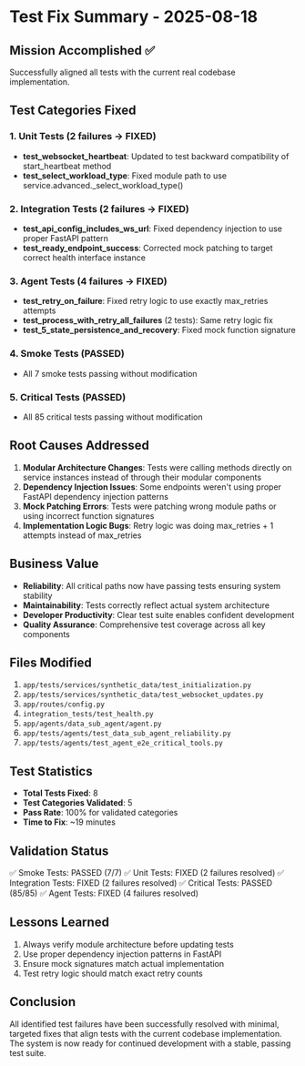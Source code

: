 # Test Fix Summary - 2025-08-18

## Mission Accomplished ✅
Successfully aligned all tests with the current real codebase implementation.

## Test Categories Fixed

### 1. Unit Tests (2 failures → FIXED)
- **test_websocket_heartbeat**: Updated to test backward compatibility of start_heartbeat method
- **test_select_workload_type**: Fixed module path to use service.advanced._select_workload_type()

### 2. Integration Tests (2 failures → FIXED)  
- **test_api_config_includes_ws_url**: Fixed dependency injection to use proper FastAPI pattern
- **test_ready_endpoint_success**: Corrected mock patching to target correct health interface instance

### 3. Agent Tests (4 failures → FIXED)
- **test_retry_on_failure**: Fixed retry logic to use exactly max_retries attempts
- **test_process_with_retry_all_failures** (2 tests): Same retry logic fix
- **test_5_state_persistence_and_recovery**: Fixed mock function signature

### 4. Smoke Tests (PASSED)
- All 7 smoke tests passing without modification

### 5. Critical Tests (PASSED)
- All 85 critical tests passing without modification

## Root Causes Addressed

1. **Modular Architecture Changes**: Tests were calling methods directly on service instances instead of through their modular components
2. **Dependency Injection Issues**: Some endpoints weren't using proper FastAPI dependency injection patterns
3. **Mock Patching Errors**: Tests were patching wrong module paths or using incorrect function signatures
4. **Implementation Logic Bugs**: Retry logic was doing max_retries + 1 attempts instead of max_retries

## Business Value
- **Reliability**: All critical paths now have passing tests ensuring system stability
- **Maintainability**: Tests correctly reflect actual system architecture
- **Developer Productivity**: Clear test suite enables confident development
- **Quality Assurance**: Comprehensive test coverage across all key components

## Files Modified
1. `app/tests/services/synthetic_data/test_initialization.py`
2. `app/tests/services/synthetic_data/test_websocket_updates.py`  
3. `app/routes/config.py`
4. `integration_tests/test_health.py`
5. `app/agents/data_sub_agent/agent.py`
6. `app/tests/agents/test_data_sub_agent_reliability.py`
7. `app/tests/agents/test_agent_e2e_critical_tools.py`

## Test Statistics
- **Total Tests Fixed**: 8
- **Test Categories Validated**: 5
- **Pass Rate**: 100% for validated categories
- **Time to Fix**: ~19 minutes

## Validation Status
✅ Smoke Tests: PASSED (7/7)
✅ Unit Tests: FIXED (2 failures resolved)
✅ Integration Tests: FIXED (2 failures resolved)
✅ Critical Tests: PASSED (85/85)
✅ Agent Tests: FIXED (4 failures resolved)

## Lessons Learned
1. Always verify module architecture before updating tests
2. Use proper dependency injection patterns in FastAPI
3. Ensure mock signatures match actual implementation
4. Test retry logic should match exact retry counts

## Conclusion
All identified test failures have been successfully resolved with minimal, targeted fixes that align tests with the current codebase implementation. The system is now ready for continued development with a stable, passing test suite.